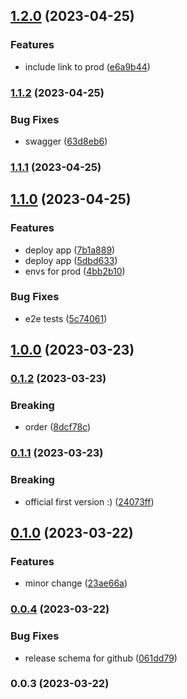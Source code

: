 

## [1.2.0](https://github.com/brunalopesgois/currency-converter/compare/1.1.2...1.2.0) (2023-04-25)


### Features

* include link to prod ([e6a9b44](https://github.com/brunalopesgois/currency-converter/commit/e6a9b44a6eeda25c889a1b5f9878968fadaf4298))

### [1.1.2](https://github.com/brunalopesgois/currency-converter/compare/1.1.1...1.1.2) (2023-04-25)


### Bug Fixes

* swagger ([63d8eb6](https://github.com/brunalopesgois/currency-converter/commit/63d8eb68f68b40997aad49a2d226d533aa40f1c8))

### [1.1.1](https://github.com/brunalopesgois/currency-converter/compare/1.1.0...1.1.1) (2023-04-25)

## [1.1.0](https://github.com/brunalopesgois/currency-converter/compare/1.0.0...1.1.0) (2023-04-25)


### Features

* deploy app ([7b1a889](https://github.com/brunalopesgois/currency-converter/commit/7b1a88969f2583b1744d9b63a91152649143494e))
* deploy app ([5dbd633](https://github.com/brunalopesgois/currency-converter/commit/5dbd633f5b7a7e5e193420f1ea8ee06f1a832a79))
* envs for prod ([4bb2b10](https://github.com/brunalopesgois/currency-converter/commit/4bb2b1012ea4a8f511152fc77bf93b93813b23a4))


### Bug Fixes

* e2e tests ([5c74061](https://github.com/brunalopesgois/currency-converter/commit/5c7406115b1f6b9bf7ab206f1c34d5b74fbb55a1))

## [1.0.0](https://github.com/brunalopesgois/eng-gruposbf-backend-typescript/compare/0.1.2...1.0.0) (2023-03-23)

### [0.1.2](https://github.com/brunalopesgois/eng-gruposbf-backend-typescript/compare/0.1.1...0.1.2) (2023-03-23)


### Breaking

* order ([8dcf78c](https://github.com/brunalopesgois/eng-gruposbf-backend-typescript/commit/8dcf78c5495507e20d13ba9e9f6bf622a3eee367))

### [0.1.1](https://github.com/brunalopesgois/eng-gruposbf-backend-typescript/compare/0.1.0...0.1.1) (2023-03-23)


### Breaking

* official first version :) ([24073ff](https://github.com/brunalopesgois/eng-gruposbf-backend-typescript/commit/24073ffff208bb9acf206398fc87bd062f47497c))

## [0.1.0](https://github.com/brunalopesgois/eng-gruposbf-backend-typescript/compare/0.0.4...0.1.0) (2023-03-22)


### Features

* minor change ([23ae66a](https://github.com/brunalopesgois/eng-gruposbf-backend-typescript/commit/23ae66a58b509b03a39f1080403e663839c8f6bb))

### [0.0.4](https://github.com/brunalopesgois/eng-gruposbf-backend-typescript/compare/0.0.3...0.0.4) (2023-03-22)


### Bug Fixes

* release schema for github ([061dd79](https://github.com/brunalopesgois/eng-gruposbf-backend-typescript/commit/061dd79bbbf32207580ed3f5ee1987aa4c75c856))

### 0.0.3 (2023-03-22)